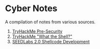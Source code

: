 # Cyber Notes

A compilation of notes from various sources.

1. [TryHackMe Pre-Security](./thm_pre-security)
2. [TryHackMe "What the Shell?"](./thm_what_the_shell/notes.md)
3. [SEEDLabs 2.0 Shellcode Development](./seedlabs_shellcode_dev/notes.md)